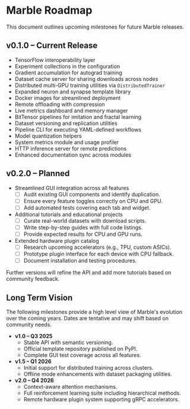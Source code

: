 # Marble Roadmap

This document outlines upcoming milestones for future Marble releases.

## v0.1.0 – Current Release
- TensorFlow interoperability layer
- Experiment collections in the configuration
- Gradient accumulation for autograd training
- Dataset cache server for sharing downloads across nodes
- Distributed multi-GPU training utilities via ``DistributedTrainer``
- Expanded neuron and synapse template library
- Docker images for streamlined deployment
- Remote offloading with compression
- Live metrics dashboard and memory manager
- BitTensor pipelines for imitation and fractal learning
- Dataset versioning and replication utilities
- Pipeline CLI for executing YAML-defined workflows
- Model quantization helpers
- System metrics module and usage profiler
- HTTP inference server for remote predictions
- Enhanced documentation sync across modules

## v0.2.0 – Planned
- Streamlined GUI integration across all features
  - [ ] Audit existing GUI components and identify duplication.
  - [ ] Ensure every feature toggles correctly on CPU and GPU.
  - [ ] Add automated tests covering each tab and widget.
- Additional tutorials and educational projects
  - [ ] Curate real-world datasets with download scripts.
  - [ ] Write step-by-step guides with full code listings.
  - [ ] Provide expected results for CPU and GPU runs.
- Extended hardware plugin catalog
  - [ ] Research upcoming accelerators (e.g., TPU, custom ASICs).
  - [ ] Prototype plugin interface for each device with CPU fallback.
  - [ ] Document installation and testing procedures.

Further versions will refine the API and add more tutorials based on
community feedback.

## Long Term Vision

The following milestones provide a high level view of Marble's evolution over
the coming years. Dates are tentative and may shift based on community needs.

- **v1.0 – Q3 2025**
  - Stable API with semantic versioning.
  - Official template repository published on PyPI.
  - Complete GUI test coverage across all features.
- **v1.5 – Q1 2026**
  - Initial support for distributed training across clusters.
  - Offline mode enhancements with dataset packaging utilities.
- **v2.0 – Q4 2026**
  - Context-aware attention mechanisms.
  - Full reinforcement learning suite including hierarchical methods.
  - Remote hardware plugin system supporting gRPC accelerators.
